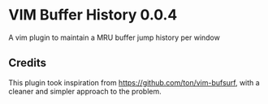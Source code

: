 # VIM Buffer History 0.0.4
A vim plugin to maintain a MRU buffer jump history per window

## Credits

This plugin took inspiration from https://github.com/ton/vim-bufsurf, with a
cleaner and simpler approach to the problem.
